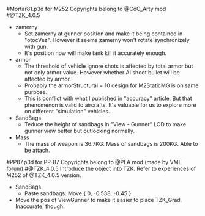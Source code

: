 #Mortar81.p3d for M252
Copyrights belong to @CoC_Arty mod
#@TZK_4.0.5
+ zamerny
	+ Set zamerny at gunner position and make it being contained in "otocVez". However it seems zamerny won't rotate synchronizely with gun. 
	+ It's position now will make tank kill it accurately enough.
+ armor
	+ The threshold of vehicle ignore shots is affected by total armor but not only armor value. However whether AI shoot bullet will be affected by armor.
	+ Probably the armorStructural = 10 design for M2StaticMG is on same purpose.
	+ This is conflict with what I published in "accuracy" article. But that phenomenon is valid to aircrafts. It's valuable for us to explore more on different "simulation" vehicles.
+ SandBags
	+ Teduce the height of sandbags in "View - Gunner" LOD to make gunner view better but outlooking normally.
+ Mass
	+ The mass of weapon is 36.7KG. Mass of sandbags is 200KG. Able to be attach.

#PP87.p3d for PP-87
Copyrights belong to @PLA mod (made by VME forum)
#@TZK_4.0.5
Introduce the object into TZK. Refer to experiences of M252 of @TZK_4.0.5 version.
+ SandBags
	+ Paste sandbags. Move { 0, -0.538, -0.45 }
+ Move the pos of ViewGunner to make it easier to place TZK_Grad. Inaccurate, though.